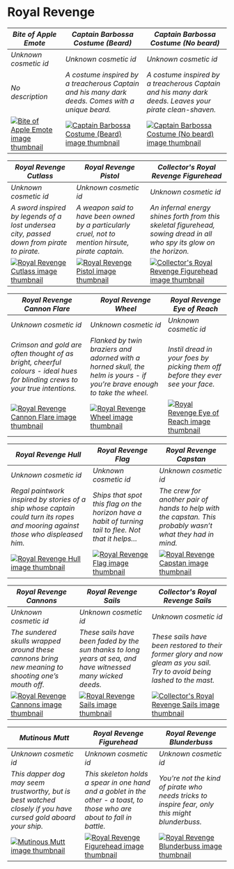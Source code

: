 # Royal Revenge

| *Bite of Apple Emote* | *Captain Barbossa Costume (Beard)* | *Captain Barbossa Costume (No beard)* |
| --------------------- | ---------------------------------- | ------------------------------------- |
| *Unknown cosmetic id* | *Unknown cosmetic id* | *Unknown cosmetic id* |
| *No description* | *A costume inspired by a treacherous Captain and his many dark deeds. Comes with a unique beard.* | *A costume inspired by a treacherous Captain and his many dark deeds. Leaves your pirate clean-shaven.* |
| [![*Bite of Apple Emote* image thumbnail](https://cdn.merciasquill.com/images/67035fed8ad30bf0035179c4)](https://seaofthieves.wiki.gg/wiki/Bite_of_Apple_Emote) | [![*Captain Barbossa Costume (Beard)* image thumbnail](https://cdn.merciasquill.com/images/67035fed8ad30bf0035179c4)](https://seaofthieves.wiki.gg/wiki/Captain_Barbossa_Costume_(Beard)) | [![*Captain Barbossa Costume (No beard)* image thumbnail](https://cdn.merciasquill.com/images/67035fed8ad30bf0035179c4)](https://seaofthieves.wiki.gg/wiki/Captain_Barbossa_Costume_(No_beard)) |

| *Royal Revenge Cutlass* | *Royal Revenge Pistol* | *Collector's Royal Revenge Figurehead* |
| ----------------------- | ---------------------- | -------------------------------------- |
| *Unknown cosmetic id* | *Unknown cosmetic id* | *Unknown cosmetic id* |
| *A sword inspired by legends of a lost undersea city, passed down from pirate to pirate.* | *A weapon said to have been owned by a particularly cruel, not to mention hirsute, pirate captain.* | *An infernal energy shines forth from this skeletal figurehead, sowing dread in all who spy its glow on the horizon.* |
| [![*Royal Revenge Cutlass* image thumbnail](https://cdn.merciasquill.com/images/67035fed8ad30bf0035179c4)](https://seaofthieves.wiki.gg/wiki/Royal_Revenge_Cutlass) | [![*Royal Revenge Pistol* image thumbnail](https://cdn.merciasquill.com/images/67035fed8ad30bf0035179c4)](https://seaofthieves.wiki.gg/wiki/Royal_Revenge_Pistol) | [![*Collector's Royal Revenge Figurehead* image thumbnail](https://cdn.merciasquill.com/images/67035fed8ad30bf0035179c4)](https://seaofthieves.wiki.gg/wiki/Collector's_Royal_Revenge_Figurehead) |

| *Royal Revenge Cannon Flare* | *Royal Revenge Wheel* | *Royal Revenge Eye of Reach* |
| ---------------------------- | --------------------- | ---------------------------- |
| *Unknown cosmetic id* | *Unknown cosmetic id* | *Unknown cosmetic id* |
| *Crimson and gold are often thought of as bright, cheerful colours - ideal hues for blinding crews to your true intentions.* | *Flanked by twin braziers and adorned with a horned skull, the helm is yours - if you're brave enough to take the wheel.* | *Instil dread in your foes by picking them off before they ever see your face.* |
| [![*Royal Revenge Cannon Flare* image thumbnail](https://cdn.merciasquill.com/images/67035fed8ad30bf0035179c4)](https://seaofthieves.wiki.gg/wiki/Royal_Revenge_Cannon_Flare) | [![*Royal Revenge Wheel* image thumbnail](https://cdn.merciasquill.com/images/67035fed8ad30bf0035179c4)](https://seaofthieves.wiki.gg/wiki/Royal_Revenge_Wheel) | [![*Royal Revenge Eye of Reach* image thumbnail](https://cdn.merciasquill.com/images/67035fed8ad30bf0035179c4)](https://seaofthieves.wiki.gg/wiki/Royal_Revenge_Eye_of_Reach) |

| *Royal Revenge Hull* | *Royal Revenge Flag* | *Royal Revenge Capstan* |
| -------------------- | -------------------- | ----------------------- |
| *Unknown cosmetic id* | *Unknown cosmetic id* | *Unknown cosmetic id* |
| *Regal paintwork inspired by stories of a ship whose captain could turn its ropes and mooring against those who displeased him.* | *Ships that spot this flag on the horizon have a habit of turning tail to flee. Not that it helps…* | *The crew for another pair of hands to help with the capstan. This probably wasn’t what they had in mind.* |
| [![*Royal Revenge Hull* image thumbnail](https://cdn.merciasquill.com/images/67035fed8ad30bf0035179c4)](https://seaofthieves.wiki.gg/wiki/Royal_Revenge_Hull) | [![*Royal Revenge Flag* image thumbnail](https://cdn.merciasquill.com/images/67035fed8ad30bf0035179c4)](https://seaofthieves.wiki.gg/wiki/Royal_Revenge_Flag) | [![*Royal Revenge Capstan* image thumbnail](https://cdn.merciasquill.com/images/67035fed8ad30bf0035179c4)](https://seaofthieves.wiki.gg/wiki/Royal_Revenge_Capstan) |

| *Royal Revenge Cannons* | *Royal Revenge Sails* | *Collector's Royal Revenge Sails* |
| ----------------------- | --------------------- | --------------------------------- |
| *Unknown cosmetic id* | *Unknown cosmetic id* | *Unknown cosmetic id* |
| *The sundered skulls wrapped around these cannons bring new meaning to shooting one’s mouth off.* | *These sails have been faded by the sun thanks to long years at sea, and have witnessed many wicked deeds.* | *These sails have been restored to their former glory and now gleam as you sail. Try to avoid being lashed to the mast.* |
| [![*Royal Revenge Cannons* image thumbnail](https://cdn.merciasquill.com/images/67035fed8ad30bf0035179c4)](https://seaofthieves.wiki.gg/wiki/Royal_Revenge_Cannons) | [![*Royal Revenge Sails* image thumbnail](https://cdn.merciasquill.com/images/67035fed8ad30bf0035179c4)](https://seaofthieves.wiki.gg/wiki/Royal_Revenge_Sails) | [![*Collector's Royal Revenge Sails* image thumbnail](https://cdn.merciasquill.com/images/67035fed8ad30bf0035179c4)](https://seaofthieves.wiki.gg/wiki/Collector's_Royal_Revenge_Sails) |

| *Mutinous Mutt* | *Royal Revenge Figurehead* | *Royal Revenge Blunderbuss* |
| --------------- | -------------------------- | --------------------------- |
| *Unknown cosmetic id* | *Unknown cosmetic id* | *Unknown cosmetic id* |
| *This dapper dog may seem trustworthy, but is best watched closely if you have cursed gold aboard your ship.* | *This skeleton holds a spear in one hand and a goblet in the other - a toast, to those who are about to fall in battle.* | *You're not the kind of pirate who needs tricks to inspire fear, only this might blunderbuss.* |
| [![*Mutinous Mutt* image thumbnail](https://cdn.merciasquill.com/images/67035fed8ad30bf0035179c4)](https://seaofthieves.wiki.gg/wiki/Mutinous_Mutt) | [![*Royal Revenge Figurehead* image thumbnail](https://cdn.merciasquill.com/images/67035fed8ad30bf0035179c4)](https://seaofthieves.wiki.gg/wiki/Royal_Revenge_Figurehead) | [![*Royal Revenge Blunderbuss* image thumbnail](https://cdn.merciasquill.com/images/67035fed8ad30bf0035179c4)](https://seaofthieves.wiki.gg/wiki/Royal_Revenge_Blunderbuss) |
